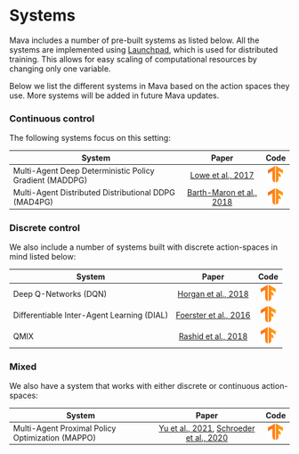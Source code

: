 # Systems

Mava includes a number of pre-built systems as listed below. All the systems are
implemented using [Launchpad](https://github.com/deepmind/launchpad), which is used for distributed
training. This allows for easy scaling of computational resources by changing only one variable.

Below we list the different systems in Mava based on the action spaces they use. More systems will be added in future Mava updates.

### Continuous control

The following systems focus on this
setting:

System                                                                | Paper                    | Code
-------------------------------------------------------------------- | :----------------------: | :--:
Multi-Agent Deep Deterministic Policy Gradient (MADDPG)             | [Lowe et al., 2017]   | [![TF][TF Logo]][MADDPG_TF2]
Multi-Agent Distributed Distributional DDPG (MAD4PG)    | [Barth-Maron et al., 2018] | [![TF][TF Logo]][MAD4PG_TF2]

### Discrete control
We also include a number of systems built with discrete action-spaces in mind listed below:

System                                                    | Paper                    | Code
-------------------------------------------------------- | :----------------------: | :--:
Deep Q-Networks (DQN)                                    | [Horgan et al., 2018]      | [![TF][TF Logo]][DQN_TF2]
Differentiable Inter-Agent Learning (DIAL)               | [Foerster et al., 2016]    | [![TF][TF Logo]][DIAL_TF2]
QMIX                                                     | [Rashid et al., 2018]      | [![TF][TF Logo]][QMIX_TF2]

### Mixed
We also have a system that works with either discrete or continuous action-spaces:

System                                                    | Paper                    | Code
-------------------------------------------------------- | :----------------------: | :--:
Multi-Agent Proximal Policy Optimization (MAPPO)        | [Yu et al., 2021], [Schroeder et al., 2020]      | [![TF][TF Logo]][MAPPO_TF2]

<!-- TF agents -->

[MADDPG_TF2]: https://github.com/instadeepai/Mava/tree/main/mava/systems/tf/maddpg/
[MAD4PG_TF2]: https://github.com/instadeepai/Mava/tree/main/mava/systems/tf/mad4pg/

[DQN_TF2]: https://github.com/instadeepai/Mava/tree/main/mava/systems/tf/madqn/
[DIAL_TF2]: https://github.com/instadeepai/Mava/tree/main/mava/systems/tf/dial/
[QMIX_TF2]: https://github.com/instadeepai/Mava/tree/main/mava/systems/tf/qmix/

[MAPPO_TF2]: https://github.com/instadeepai/Mava/tree/main/mava/systems/tf/mappo/

<!-- Papers -->
[Lowe et al., 2017]: https://arxiv.org/abs/1706.02275
[Barth-Maron et al., 2018]: https://arxiv.org/abs/1804.08617
[Rashid et al., 2018]: https://arxiv.org/abs/1803.11485

[Horgan et al., 2018]: https://arxiv.org/abs/1803.00933
[Foerster et al., 2016]: https://arxiv.org/abs/1605.06676

[Yu et al., 2021]: https://arxiv.org/abs/2103.01955
[Schroeder et al., 2020]: https://arxiv.org/abs/2011.09533

[TF Logo]: https://raw.githubusercontent.com/instadeepai/Mava/main/docs/images/tf-small.png
